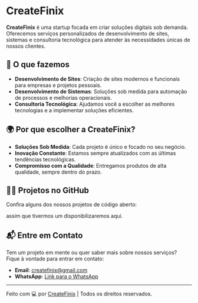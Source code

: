 # CreateFinix

**CreateFinix** é uma startup focada em criar soluções digitais sob demanda. Oferecemos serviços personalizados de desenvolvimento de sites, sistemas e consultoria tecnológica para atender às necessidades únicas de nossos clientes.

## 🚀 O que fazemos

- **Desenvolvimento de Sites**: Criação de sites modernos e funcionais para empresas e projetos pessoais.
- **Desenvolvimento de Sistemas**: Soluções sob medida para automação de processos e melhorias operacionais.
- **Consultoria Tecnológica**: Ajudamos você a escolher as melhores tecnologias e a implementar soluções eficientes.

## 🌍 Por que escolher a CreateFinix?

- **Soluções Sob Medida**: Cada projeto é único e focado no seu negócio.
- **Inovação Constante**: Estamos sempre atualizados com as últimas tendências tecnológicas.
- **Compromisso com a Qualidade**: Entregamos produtos de alta qualidade, sempre dentro do prazo.

## 🧑‍💻 Projetos no GitHub

Confira alguns dos nossos projetos de código aberto: 

assim que tivermos um disponibilizaremos aqui.

## 📬 Entre em Contato

Tem um projeto em mente ou quer saber mais sobre nossos serviços? Fique à vontade para entrar em contato:

- **Email**: [createfinix@gmail.com](mailto:createfinix@gmail.com)
- **WhatsApp**: [Link para o WhatsApp](https://wa.me/5521966311677?text=Olá,%20estou%20interessado%20nos%20seus%20serviços.)

---

Feito com 💻 por [CreateFinix](https://bit.ly/CodeOpenTech) | Todos os direitos reservados.
